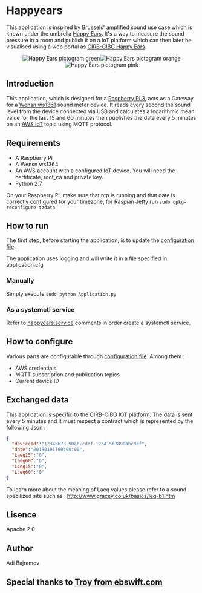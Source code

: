 # Happyears 

This application is inspired by Brussels' amplified sound use case which is known under the umbrella [Happy Ears](https://environnement.brussels/thematiques/bruit/son-amplifie-electroniquement). It's a way to measure the sound pressure in a room and publish it on a IoT platform which can then later be visualised using a web portal as [CIRB-CIBG Happy Ears](https://happyears.irisnet.be).

<p align="center">
  <img src="https://environnement.brussels/sites/default/files/styles/content_page/public/user_files/logo_picto_140x140mm_cat1-85db.jpg?itok=RhuKHLD0" alt="Happy Ears pictogram green" /><img src="https://leefmilieu.brussels/sites/default/files/styles/content_page/public/user_files/logo_picto_140x140mm_cat2-95db.jpg?itok=j1M-XUwL" alt="Happy Ears pictogram orange" /><img src="https://leefmilieu.brussels/sites/default/files/styles/content_page/public/user_files/docu_autocollant-140x140mm-fluo-def-20170322-3_imp1.jpg?itok=u0D0O_OW" alt="Happy Ears pictogram pink" />
</p>

## Introduction

This application, which is designed for a [Raspberry Pi 3](https://www.raspberrypi.org/), acts as a Gateway for a [Wensn ws1361](http://www.wensn.com/html_products/WS1361-17.html) sound meter device. It reads every second the sound level from the device connected via USB and calculates a logarithmic mean value for the last 15 and 60 minutes then publishes the data every 5 minutes on an [AWS IoT](https://aws.amazon.com/iot/) topic using MQTT protocol.

## Requirements

* A Raspberry Pi
* A Wensn ws1364
* An AWS account with a configured IoT device. You will need the certificate, root_ca and private key.
* Python 2.7

On your Raspberry Pi, make sure that ntp is running and that date is correctly configured for your timezone, for Raspian Jetty run `sudo dpkg-reconfigure tzdata`

## How to run

The first step, before starting the application, is to update the [configuration file](https://github.com/HybZ/haappyears/blob/master/conf/application.cfg).

The application uses logging and will write it in a file specified in application.cfg

### Manually

Simply execute `sudo python Application.py`

### As a systemctl service

Refer to [happyears.service](https://github.com/HybZ/haappyears/blob/master/happyears.service) comments in order create a systemctl service.

## How to configure

Various parts are configurable through [configuration file](https://github.com/HybZ/haappyears/blob/master/conf/application.cfg). Among them :
* AWS credentials
* MQTT subscription and publication topics
* Current device ID 

## Exchanged data

This application is specific to the CIRB-CIBG IOT platform. The data is sent every 5 minutes and it must respect a contract which is represented by the following Json :

```json
{
  "deviceId":"12345678-90ab-cdef-1234-567890abcdef", 
  "date":"20180101T00:00:00", 
  "Laeq15":"0", 
  "Laeq60":"0", 
  "Lceq15":"0", 
  "Lceq60":"0"
}
```

To learn more about the meaning of Laeq values please refer to a sound specilized site such as : http://www.gracey.co.uk/basics/leq-b1.htm

## Lisence 
Apache 2.0
 
## Author
Adi Bajramov

## Special thanks to [Troy from ebswift.com](https://www.ebswift.com/reverse-engineering-spl-usb.html)
 
